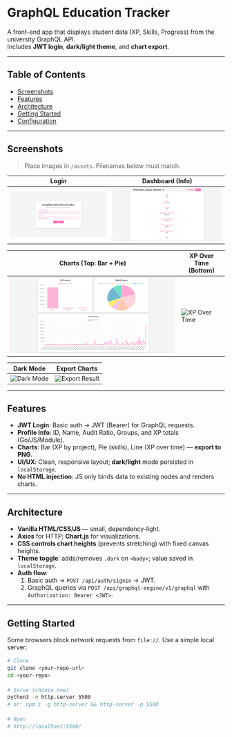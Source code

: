 # GraphQL Education Tracker

A front-end app that displays student data (XP, Skills, Progress) from the university GraphQL API.  
Includes **JWT login**, **dark/light theme**, and **chart export**.

---

## Table of Contents
- [Screenshots](#screenshots)
- [Features](#features)
- [Architecture](#architecture)
- [Getting Started](#getting-started)
- [Configuration](#configuration)
  
---

## Screenshots

> Place images in `/assets`. Filenames below must match.

| Login | Dashboard (Info) |
|---|---|
| ![Login](assets/login.png) | ![Dashboard Info](assets/dashboard-info.png) |

| Charts (Top: Bar + Pie) | XP Over Time (Bottom) |
|---|---|
| ![Charts Top](assets/charts-top.png) | ![XP Over Time](assets/chart-line.png) |

| Dark Mode | Export Charts |
|---|---|
| ![Dark Mode](assets/dark-mode.png) | ![Export Result](assets/export.png) |

---

## Features
- **JWT Login**: Basic auth → JWT (Bearer) for GraphQL requests.
- **Profile Info**: ID, Name, Audit Ratio, Groups, and XP totals (Go/JS/Module).
- **Charts**: Bar (XP by project), Pie (skills), Line (XP over time) — **export to PNG**.
- **UI/UX**: Clean, responsive layout; **dark/light** mode persisted in `localStorage`.
- **No HTML injection**: JS only binds data to existing nodes and renders charts.

---

## Architecture
- **Vanilla HTML/CSS/JS** — small, dependency-light.
- **Axios** for HTTP; **Chart.js** for visualizations.
- **CSS controls chart heights** (prevents stretching) with fixed canvas heights.
- **Theme toggle**: adds/removes `.dark` on `<body>`; value saved in `localStorage`.
- **Auth flow**:
  1. Basic auth → `POST /api/auth/signin` → JWT.
  2. GraphQL queries via `POST /api/graphql-engine/v1/graphql` with `Authorization: Bearer <JWT>`.

---

## Getting Started

Some browsers block network requests from `file://`. Use a simple local server:

```bash
# Clone
git clone <your-repo-url>
cd <your-repo>

# Serve (choose one)
python3 -m http.server 5500
# or: npm i -g http-server && http-server -p 5500

# Open
# http://localhost:5500/

